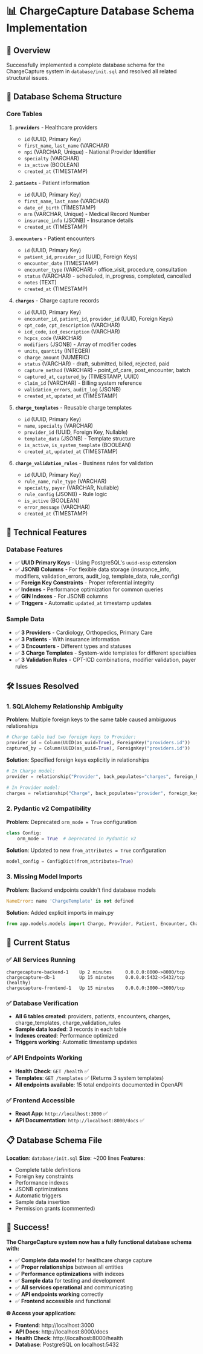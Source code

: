 # 📊 ChargeCapture Database Schema Implementation

## 🎯 Overview

Successfully implemented a complete database schema for the ChargeCapture system in `database/init.sql` and resolved all related structural issues.

## 📂 Database Schema Structure

### **Core Tables**

1. **`providers`** - Healthcare providers
   - `id` (UUID, Primary Key)
   - `first_name`, `last_name` (VARCHAR)
   - `npi` (VARCHAR, Unique) - National Provider Identifier
   - `specialty` (VARCHAR)
   - `is_active` (BOOLEAN)
   - `created_at` (TIMESTAMP)

2. **`patients`** - Patient information
   - `id` (UUID, Primary Key)
   - `first_name`, `last_name` (VARCHAR)
   - `date_of_birth` (TIMESTAMP)
   - `mrn` (VARCHAR, Unique) - Medical Record Number
   - `insurance_info` (JSONB) - Insurance details
   - `created_at` (TIMESTAMP)

3. **`encounters`** - Patient encounters
   - `id` (UUID, Primary Key)
   - `patient_id`, `provider_id` (UUID, Foreign Keys)
   - `encounter_date` (TIMESTAMP)
   - `encounter_type` (VARCHAR) - office_visit, procedure, consultation
   - `status` (VARCHAR) - scheduled, in_progress, completed, cancelled
   - `notes` (TEXT)
   - `created_at` (TIMESTAMP)

4. **`charges`** - Charge capture records
   - `id` (UUID, Primary Key)
   - `encounter_id`, `patient_id`, `provider_id` (UUID, Foreign Keys)
   - `cpt_code`, `cpt_description` (VARCHAR)
   - `icd_code`, `icd_description` (VARCHAR)
   - `hcpcs_code` (VARCHAR)
   - `modifiers` (JSONB) - Array of modifier codes
   - `units`, `quantity` (INTEGER)
   - `charge_amount` (NUMERIC)
   - `status` (VARCHAR) - draft, submitted, billed, rejected, paid
   - `capture_method` (VARCHAR) - point_of_care, post_encounter, batch
   - `captured_at`, `captured_by` (TIMESTAMP, UUID)
   - `claim_id` (VARCHAR) - Billing system reference
   - `validation_errors`, `audit_log` (JSONB)
   - `created_at`, `updated_at` (TIMESTAMP)

5. **`charge_templates`** - Reusable charge templates
   - `id` (UUID, Primary Key)
   - `name`, `specialty` (VARCHAR)
   - `provider_id` (UUID, Foreign Key, Nullable)
   - `template_data` (JSONB) - Template structure
   - `is_active`, `is_system_template` (BOOLEAN)
   - `created_at`, `updated_at` (TIMESTAMP)

6. **`charge_validation_rules`** - Business rules for validation
   - `id` (UUID, Primary Key)
   - `rule_name`, `rule_type` (VARCHAR)
   - `specialty`, `payer` (VARCHAR, Nullable)
   - `rule_config` (JSONB) - Rule logic
   - `is_active` (BOOLEAN)
   - `error_message` (VARCHAR)
   - `created_at` (TIMESTAMP)

## 🔧 Technical Features

### **Database Features**
- ✅ **UUID Primary Keys** - Using PostgreSQL's `uuid-ossp` extension
- ✅ **JSONB Columns** - For flexible data storage (insurance_info, modifiers, validation_errors, audit_log, template_data, rule_config)
- ✅ **Foreign Key Constraints** - Proper referential integrity
- ✅ **Indexes** - Performance optimization for common queries
- ✅ **GIN Indexes** - For JSONB columns
- ✅ **Triggers** - Automatic `updated_at` timestamp updates

### **Sample Data**
- ✅ **3 Providers** - Cardiology, Orthopedics, Primary Care
- ✅ **3 Patients** - With insurance information
- ✅ **3 Encounters** - Different types and statuses
- ✅ **3 Charge Templates** - System-wide templates for different specialties
- ✅ **3 Validation Rules** - CPT-ICD combinations, modifier validation, payer rules

## 🛠️ Issues Resolved

### **1. SQLAlchemy Relationship Ambiguity**
**Problem**: Multiple foreign keys to the same table caused ambiguous relationships
```python
# Charge table had two foreign keys to Provider:
provider_id = Column(UUID(as_uuid=True), ForeignKey("providers.id"))
captured_by = Column(UUID(as_uuid=True), ForeignKey("providers.id"))
```

**Solution**: Specified foreign keys explicitly in relationships
```python
# In Charge model:
provider = relationship("Provider", back_populates="charges", foreign_keys=[provider_id])

# In Provider model:
charges = relationship("Charge", back_populates="provider", foreign_keys="Charge.provider_id")
```

### **2. Pydantic v2 Compatibility**
**Problem**: Deprecated `orm_mode = True` configuration
```python
class Config:
    orm_mode = True  # Deprecated in Pydantic v2
```

**Solution**: Updated to new `from_attributes = True` configuration
```python
model_config = ConfigDict(from_attributes=True)
```

### **3. Missing Model Imports**
**Problem**: Backend endpoints couldn't find database models
```python
NameError: name 'ChargeTemplate' is not defined
```

**Solution**: Added explicit imports in main.py
```python
from app.models.models import Charge, Provider, Patient, Encounter, ChargeTemplate, ChargeValidationRule
```

## 🚀 Current Status

### **✅ All Services Running**
```
chargecapture-backend-1    Up 2 minutes     0.0.0.0:8000->8000/tcp
chargecapture-db-1         Up 15 minutes    0.0.0.0:5432->5432/tcp (healthy)
chargecapture-frontend-1   Up 15 minutes    0.0.0.0:3000->3000/tcp
```

### **✅ Database Verification**
- **All 6 tables created**: providers, patients, encounters, charges, charge_templates, charge_validation_rules
- **Sample data loaded**: 3 records in each table
- **Indexes created**: Performance optimized
- **Triggers working**: Automatic timestamp updates

### **✅ API Endpoints Working**
- **Health Check**: `GET /health` ✅
- **Templates**: `GET /templates` ✅ (Returns 3 system templates)
- **All endpoints available**: 15 total endpoints documented in OpenAPI

### **✅ Frontend Accessible**
- **React App**: `http://localhost:3000` ✅
- **API Documentation**: `http://localhost:8000/docs` ✅

## 📋 Database Schema File

**Location**: `database/init.sql`
**Size**: ~200 lines
**Features**:
- Complete table definitions
- Foreign key constraints
- Performance indexes
- JSONB optimizations
- Automatic triggers
- Sample data insertion
- Permission grants (commented)

## 🎉 Success!

**The ChargeCapture system now has a fully functional database schema with:**
- ✅ **Complete data model** for healthcare charge capture
- ✅ **Proper relationships** between all entities
- ✅ **Performance optimizations** with indexes
- ✅ **Sample data** for testing and development
- ✅ **All services operational** and communicating
- ✅ **API endpoints working** correctly
- ✅ **Frontend accessible** and functional

**🌐 Access your application:**
- **Frontend**: http://localhost:3000
- **API Docs**: http://localhost:8000/docs
- **Health Check**: http://localhost:8000/health
- **Database**: PostgreSQL on localhost:5432 